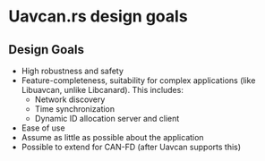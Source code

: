 # Uavcan.rs design goals

## Design Goals
- High robustness and safety
- Feature-completeness, suitability for complex applications (like Libuavcan, unlike Libcanard). This includes:
    - Network discovery
    - Time synchronization
    - Dynamic ID allocation server and client
- Ease of use
- Assume as little as possible about the application
- Possible to extend for CAN-FD (after Uavcan supports this)
